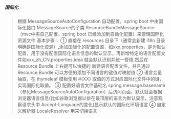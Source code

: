 ##### 国际化
> 根据 MessageSourceAutoConfiguration 自动配置，spring boot 中由国际化接口 MessageSource的子类 ResourceBundleMessageSource（mvc中需自己配置，spring boot 已经添加到自动化配置）来管理国际化资源文件
基本步骤：
 ① 直接在 resources 目录下（通常会新建 i18n 目录明确是国际化资源）,添加国际化的配置资源，如xxx.properties，是为默认配置，用于没有配置国际化语言信息的默认显示。再新增特定的语言配置文件如xxx_zh_CN.properties,idea 就会默认识别并统一管理,然后在 Resource Bundle 上右键可以快捷的 新建语言配置文件，并且通过 Resource Bundle 可以方便的添加不同语言的键值对映射值
 ② 语言变量抽取，在 thymeleaf 模板使用 #{XX} 取值的方式对应国际化文件中的键，实现国际化取值。
 ③ 配置好语言文件基础名 spring.message.basename（参见MessageSourceAutoConfiguration）后访问页面，默认就会根据浏览器语言信息(比如谷歌浏览器以排在最顶层的语言为默认显示，注意观察请求头中 Accept-Language的变化)显示默认的国际化环境语言
 ④ 自定义解析器 LocaleResolver 用来切换语言 